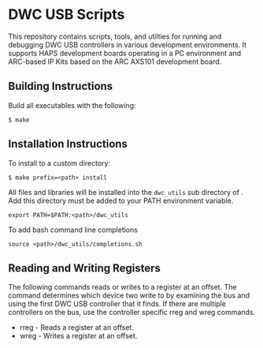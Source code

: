 # DWC USB Scripts

This repository contains scripts, tools, and utilties for running and
debugging DWC USB controllers in various development environments. It
supports HAPS development boards operating in a PC environment and
ARC-based IP Kits based on the ARC AXS101 development board.

## Building Instructions

Build all executables with the following:

```
$ make
```

## Installation Instructions

To install to a custom directory:

```
$ make prefix=<path> install
```

All files and libraries will be installed into the `dwc_utils` sub
directory of <path>. Add this directory must be added to your PATH
environment variable.

```
export PATH=$PATH:<path>/dwc_utils
```

To add bash command line completions

```
source <path>/dwc_utils/completions.sh
```

## Reading and Writing Registers

The following commands reads or writes to a register at an offset. The
command determines which device two write to by examining the bus and
using the first DWC USB controller that it finds. If there are
multiple controllers on the bus, use the controller specific rreg and
wreg commands.

- rreg - Reads a register at an offset.
- wreg - Writes a register at an offset.
